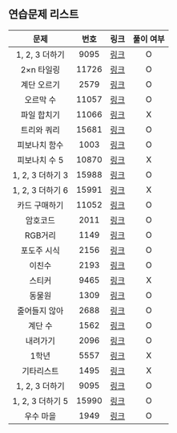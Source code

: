 ## 연습문제 리스트
|문제|번호|링크|풀이 여부|
|:---:|:---:|:---:|:---:|
|1, 2, 3 더하기|9095|[링크](http://boj.kr/9095)|O|
|2×n 타일링|11726|[링크](http://boj.kr/11726)|O|
|계단 오르기|2579|[링크](http://boj.kr/2579)|O|
|오르막 수|11057|[링크](http://boj.kr/11057)|O|
|파일 합치기|11066|[링크](http://boj.kr/11066)|X|
|트리와 쿼리|15681|[링크](http://boj.kr/15681)|O|
|피보나치 함수|1003|[링크](http://boj.kr/1003)|O|
|피보나치 수 5|10870|[링크](http://boj.kr/10870)|X|
|1, 2, 3 더하기 3|15988|[링크](http://boj.kr/15988)|O|
|1, 2, 3 더하기 6|15991|[링크](http://boj.kr/15991)|X|
|카드 구매하기|11052|[링크](http://boj.kr/11052)|O|
|암호코드|2011|[링크](http://boj.kr/2011)|O|
|RGB거리|1149|[링크](http://boj.kr/1149)|O|
|포도주 시식|2156|[링크](http://boj.kr/2156)|O|
|이친수|2193|[링크](http://boj.kr/2193)|O|
|스티커|9465|[링크](http://boj.kr/9465)|X|
|동물원|1309|[링크](http://boj.kr/1309)|O|
|줄어들지 않아|2688|[링크](http://boj.kr/2688)|O|
|계단 수|1562|[링크](http://boj.kr/1562)|O|
|내려가기|2096|[링크](http://boj.kr/2096)|O|
|1학년|5557|[링크](http://boj.kr/5557)|X|
|기타리스트|1495|[링크](http://boj.kr/1495)|X|
|1, 2, 3 더하기|9095|[링크](http://boj.kr/9095)|O|
|1, 2, 3 더하기 5|15990|[링크](http://boj.kr/15990)|O|
|우수 마을|1949|[링크](http://boj.kr/1949)|O|
